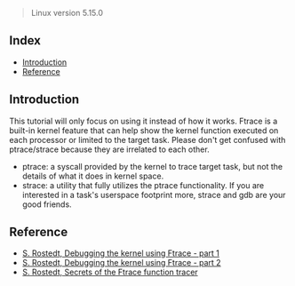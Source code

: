 > Linux version 5.15.0

## Index

- [Introduction](#introduction)
- [Reference](#reference)

## <a name="introduction"></a> Introduction

This tutorial will only focus on using it instead of how it works.
Ftrace is a built-in kernel feature that can help show the kernel function executed on each processor or limited to the target task.
Please don't get confused with ptrace/strace because they are irrelated to each other.
- ptrace: a syscall provided by the kernel to trace target task, but not the details of what it does in kernel space.
- strace: a utility that fully utilizes the ptrace functionality.
If you are interested in a task's userspace footprint more, strace and gdb are your good friends.

## <a name="reference"></a> Reference

- [S. Rostedt, Debugging the kernel using Ftrace - part 1](https://lwn.net/Articles/365835/)
- [S. Rostedt, Debugging the kernel using Ftrace - part 2](https://lwn.net/Articles/366796/)
- [S. Rostedt, Secrets of the Ftrace function tracer](https://lwn.net/Articles/370423/)
